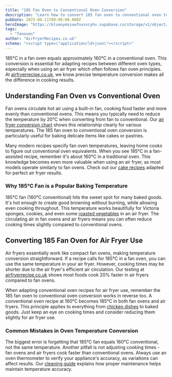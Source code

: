 ```yaml
---
title: "185 Fan Oven to Conventional Oven Conversion"
description: "Learn how to convert 185 fan oven to conventional oven temperatures for perfect baking results every time with our simple guide."
pubDate: 2025-08-11T00:00:00.000Z
heroImage: "https://klueoymssxwfnxsvcyhv.supabase.co/storage/v1/object/public/md/185-fan-oven-to-conventional-oven-conversion-5f41c42a.png"
tags:
  - "fanoven"
author: "AirFryerRecipes.co.uk"
schema: "<script type=\"application/ld+json\"></script>"
---
```


<p>185°C in a fan oven equals approximately 160°C in a conventional oven. This conversion is essential for adapting recipes between different oven types, especially when using an air fryer which often follows fan oven principles. At <a href=https://www.airfryerrecipe.co.uk>airfryerrecipe.co.uk</a>, we know precise temperature conversion makes all the difference in cooking results.</p>

<h2>Understanding Fan Oven vs Conventional Oven</h2>
<p>Fan ovens circulate hot air using a built-in fan, cooking food faster and more evenly than conventional ovens. This means you typically need to reduce the temperature by 20°C when converting from fan to conventional. Our <a href=https://www.airfryerrecipe.co.uk/air-fryer-conversion-chart>air fryer conversion chart</a> shows this relationship clearly for various temperatures. The 185 fan oven to conventional oven conversion is particularly useful for baking delicate items like cakes or pastries.</p>
<p>Many modern recipes specify fan oven temperatures, leaving home cooks to figure out conventional oven equivalents. When you see 185°C in a fan-assisted recipe, remember it's about 160°C in a traditional oven. This knowledge becomes even more valuable when using an air fryer, as most models operate similarly to fan ovens. Check out our <a href=https://www.airfryerrecipe.co.uk/recipe-category/Cakes>cake recipes</a> adapted for perfect air fryer results.</p>

<h3>Why 185°C Fan is a Popular Baking Temperature</h3>
<p>185°C fan (160°C conventional) hits the sweet spot for many baked goods. It's hot enough to create good browning without burning, while allowing even cooking throughout. This temperature works beautifully for Victoria sponges, cookies, and even some <a href=https://www.airfryerrecipe.co.uk/recipe-category/Vegetables>roasted vegetables</a> in an air fryer. The circulating air in fan ovens and air fryers means you can often reduce cooking times slightly compared to conventional ovens.</p>

<h2>Converting 185 Fan Oven for Air Fryer Use</h2>
<p>Air fryers essentially work like compact fan ovens, making temperature conversion straightforward. If a recipe calls for 185°C in a fan oven, you can use the same temperature in your air fryer. However, cooking times may be shorter due to the air fryer's efficient air circulation. Our testing at <a href=https://www.airfryerrecipe.co.uk>airfryerrecipe.co.uk</a> shows most foods cook 20% faster in air fryers compared to fan ovens.</p>
<p>When adapting conventional oven recipes for air fryer use, remember the 185 fan oven to conventional oven conversion works in reverse too. A conventional oven recipe at 160°C becomes 185°C in both fan ovens and air fryers. This principle applies to everything from <a href=https://www.airfryerrecipe.co.uk/recipe-category/Chicken>chicken dishes</a> to baked goods. Just keep an eye on cooking times and consider reducing them slightly for air fryer use.</p>

<h3>Common Mistakes in Oven Temperature Conversion</h3>
<p>The biggest error is forgetting that 185°C fan equals 160°C conventional, not the same temperature. Another pitfall is not adjusting cooking times - fan ovens and air fryers cook faster than conventional ovens. Always use an oven thermometer to verify your appliance's accuracy, as variations can affect results. Our <a href=https://www.airfryerrecipe.co.uk/air-fryer-cleaner>cleaning guide</a> explains how proper maintenance helps maintain temperature accuracy.</p>
